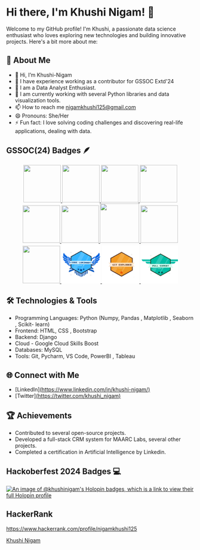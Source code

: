 # Hi there, I'm Khushi Nigam! 👋

Welcome to my GitHub profile! I'm Khushi, a passionate data science enthusiast who loves exploring new technologies and building innovative projects. Here's a bit more about me:

## 🚀 About Me
- 👋 Hi, I’m Khushi-Nigam
- 👀 I have experience working as a contributor for GSSOC Extd'24 
- 🌱 I am a Data Analyst Enthusiast.
- 💞️ I am currently working with several Python libraries and data visualization tools.
- 📫 How to reach me nigamkhushi125@gmail.com
- 😄 Pronouns: She/Her
- ⚡ Fun fact: I love solving coding challenges and discovering real-life applications, dealing with data.

<!---
Khushi-Nigam/Khushi-Nigam is a ✨ special ✨ repository because its `README.md` (this file) appears on your GitHub profile.
You can click the Preview link to take a look at your changes.
--->

## GSSOC(24) Badges 🪶
<div style='display:flex; align-items:center; gap: 10px;' align='center'><a href="https://gssoc.girlscript.tech/leaderboard">
<img src="https://raw.githubusercontent.com/GSSoC24/Postman-Challenge/main/docs/assets/Postman%20White.png" width="100px" height="100px" />
  <img src="https://raw.githubusercontent.com/GSSoC24/Postman-Challenge/main/docs/assets/1.png" width="100px" height="100px" />
  <img src="https://raw.githubusercontent.com/GSSoC24/Postman-Challenge/main/docs/assets/2.png" width="100px" height="100px" />
  <img src="https://raw.githubusercontent.com/GSSoC24/Postman-Challenge/main/docs/assets/3.png" width="100px" height="100px" />
  <img src="https://raw.githubusercontent.com/GSSoC24/Postman-Challenge/main/docs/assets/4.png" width="100px" height="100px" />
  <img src="https://raw.githubusercontent.com/GSSoC24/Postman-Challenge/main/docs/assets/5.png" width="100px" height="100px" />
  <img src="https://raw.githubusercontent.com/GSSoC24/Postman-Challenge/main/docs/assets/6.png" width="105px" height="105px" />
  <img src="https://raw.githubusercontent.com/GSSoC24/Postman-Challenge/main/docs/assets/7.png" width="100px" height="100px" />
  <img src="https://raw.githubusercontent.com/GSSoC24/Postman-Challenge/main/docs/assets/8.png" width="100px" height="100px" />
  <img src="https://raw.githubusercontent.com/GSSoC24/Contributor/refs/heads/main/assets/Code%20Luminary.png" width="105px" height="105px" />
  <img src="https://raw.githubusercontent.com/GSSoC24/Contributor/refs/heads/main/assets/Git%20Explorer.png" width="100px" height="100px" />
  <img src="https://raw.githubusercontent.com/GSSoC24/Contributor/refs/heads/main/assets/Pull%20Expert.png" width="100px" height="100px" /></a>
</div>

## 🛠️ Technologies & Tools

- Programming Languages: Python (Numpy, Pandas , Matplotlib , Seaborn , Scikit- learn) 
- Frontend: HTML, CSS , Bootstrap
- Backend: Django
- Cloud - Google Cloud Skills Boost
- Databases: MySQL
- Tools: Git, Pycharm, VS Code, PowerBI , Tableau

## 🌐 Connect with Me

- [LinkedIn][(https://www.linkedin.com/in/khushi-nigam/)](https://www.linkedin.com/in/khushinigam7/)
- [Twitter][(https://twitter.com/khushi_nigam)](https://x.com/Khushi_Nigam007)

## 🏆 Achievements

- Contributed to several open-source projects.
- Developed a full-stack CRM system for MAARC Labs, several other projects.
- Completed a certification in Artificial Intelligence by Linkedin.
 
## Hackoberfest 2024 Badges 💻

[![An image of @khushinigam's Holopin badges, which is a link to view their full Holopin profile](https://holopin.me/khushinigam)](https://holopin.io/@khushinigam)

## HackerRank

https://www.hackerrank.com/profile/nigamkhushi125


<div class="badge-base LI-profile-badge" data-locale="en_US" data-size="medium" data-theme="dark" data-type="HORIZONTAL" data-vanity="khushinigam7" data-version="v1"><a class="badge-base__link LI-simple-link" href="https://in.linkedin.com/in/khushinigam7?trk=profile-badge">Khushi Nigam</a></div>               
